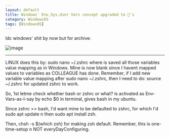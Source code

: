 ```yaml
---
layout: default
title: Windows' Env,Sys,User Vars concept upgraded to 🐧's 
category: WindowsOS
tags: [WindowsOS]
---
```

Idc windows' shit by now but for archive: 

![image](https://github.com/user-attachments/assets/80783c00-623e-461e-b5ec-4310f3377d8e)

---
LINUX does this by: sudo nano ~/.zshrc where is saved all those variables value mapping as in Windows. Mine is now blank since I havent mapped values to variables as COLLEAGUE has done.
Remember, if I add new variable value mapping after sudo nano ~/.zshrc, then I need to do: source ~/.zshrc for updated zshrc to work.

So, 1st letme check whether bash or zshrc or what? is activated as Env-Vars-as-I-say by echo $0 in terminal, gives bash in my ubuntu. 

Since zshrc >> bash, I'd want mine to be defaulted to zshrc, for which I'd sudo apt update n then sudo apt install zsh. 

Then, chsh -s $(which zsh) for making zsh default. Remember, this is one-time-setup n NOT everyDayConfiguring.



  



